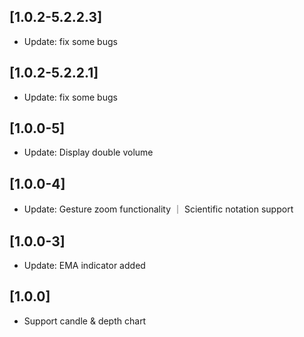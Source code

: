 ## [1.0.2-5.2.2.3]

* Update: fix some bugs

## [1.0.2-5.2.2.1]

* Update: fix some bugs

## [1.0.0-5] 

* Update: Display double volume


## [1.0.0-4] 

* Update: Gesture zoom functionality ｜ Scientific notation support

## [1.0.0-3] 

* Update: EMA indicator added

## [1.0.0]

* Support candle & depth chart
